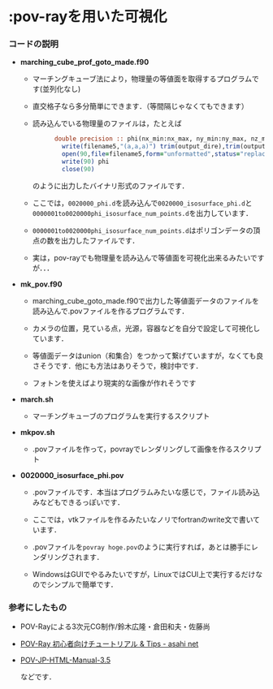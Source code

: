 # :pov-rayを用いた可視化

### コードの説明



- **marching_cube_prof_goto_made.f90**

  - マーチングキューブ法により，物理量の等値面を取得するプログラムです(並列化なし)
    
  - 直交格子なら多分簡単にできます．（等間隔じゃなくてもできます）
    
  - 読み込んでいる物理量のファイルは，たとえば

    ```fortran
          double precision :: phi(nx_min:nx_max, ny_min:ny_max, nz_min:nz_max) ! phi: order parameter
            write(filename5,"(a,a,a)") trim(output_dire),trim(output_next),"phi.d"
            open(90,file=filename5,form="unformatted",status="replace")
            write(90) phi
            close(90)
    ```
  
    のように出力したバイナリ形式のファイルです．
  
  - ここでは，`0020000_phi.d`を読み込んで`0020000_isosurface_phi.d`と`0000001to0020000phi_isosurface_num_points.d`を出力しています．
    
  - `0000001to0020000phi_isosurface_num_points.d`はポリゴンデータの頂点の数を出力したファイルです．
  
    

  - 実は，pov-rayでも物理量を読み込んで等値面を可視化出来るみたいですが．．．

- **mk_pov.f90**

  - marching_cube_goto_made.f90で出力した等値面データのファイルを読み込んで.povファイルを作るプログラムです．
    
  - カメラの位置，見ている点，光源，容器などを自分で設定して可視化しています．
    
  - 等値面データはunion（和集合）をつかって繋げていますが，なくても良さそうです．他にも方法はありそうで，検討中です．

  - フォトンを使えばより現実的な画像が作れそうです
  
- **march.sh**

  - マーチングキューブのプログラムを実行するスクリプト
    

- **mkpov.sh**

  - .povファイルを作って，povrayでレンダリングして画像を作るスクリプト
    

- **0020000_isosurface_phi.pov**

  - .povファイルです．本当はプログラムみたいな感じで，ファイル読み込みなどもできるっぽいです．
    
  - ここでは，vtkファイルを作るみたいなノリでfortranのwrite文で書いています．

  - .povファイルを`povray hoge.pov`のように実行すれば，あとは勝手にレンダリングされます．

  - WindowsはGUIでやるみたいですが，LinuxではCUI上で実行するだけなのでシンプルで簡単です．
  
    

### 参考にしたもの

- POV-Rayによる3次元CG制作/鈴木広隆・倉田和夫・佐藤尚
- [POV-Ray 初心者向けチュートリアル & Tips - asahi net](http://www.asahi-net.or.jp/~va5n-okmt/pov/tutorial/index.html)
- [POV-JP-HTML-Manual-3.5](https://flex.phys.tohoku.ac.jp/texi/pov35jp/pov35ref.html)

  などです．
